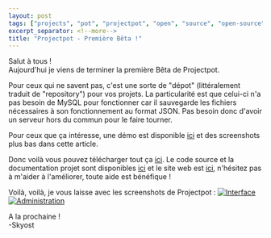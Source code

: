 ```yaml
---
layout: post
tags: ["projects", "pot", "projectpot", "open", "source", "open-source", "github", "php"]
excerpt_separator: <!--more-->
title: "Projectpot - Première Bêta !"
---
```


Salut à tous !<br />
Aujourd'hui je viens de terminer la première Bêta de Projectpot.

Pour ceux qui ne savent pas, c'est une sorte de "dépot" (littéralement traduit de "repository") pour vos projets. La particularité est que celui-ci n'a pas besoin de MySQL pour fonctionner car il sauvegarde les fichiers nécessaires à son fonctionnement au format JSON. Pas besoin donc d'avoir un serveur hors du commun pour le faire tourner.

Pour ceux que ça intéresse, une démo est disponible [ici](http://projects.skyost.eu/) et des screenshots plus bas dans cette article.
<!--more-->
Donc voilà vous pouvez télécharger tout ça [ici](https://github.com/Skyost/Projectpot/releases). Le code source et la documentation projet sont disponibles [ici](https://github.com/Skyost/Projectpot) et le site web est [ici](http://skyost.github.io/Projectpot), n'hésitez pas à m'aider à l'améliorer, toute aide est bénéfique !

Voilà, voilà, je vous laisse avec les screenshots de Projectpot :
[![Interface](http://i.imgur.com/1KO4ZVr.png)](http://i.imgur.com/1KO4ZVr.png)[![Administration](http://i.imgur.com/dzTMkKc.png)](http://i.imgur.com/dzTMkKc.png)

A la prochaine !<br />
-Skyost